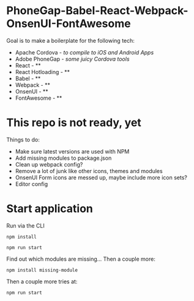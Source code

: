 # PhoneGap-Babel-React-Webpack-OnsenUI-FontAwesome

Goal is to make a boilerplate for the following tech:

- Apache Cordova - *to compile to iOS and Android Apps*
- Adobe PhoneGap - *some juicy Cordova tools*
- React - **
- React Hotloading - **
- Babel - **
- Webpack - **
- OnsenUI - **
- FontAwesome - **

# This repo is not ready, yet
Things to do:
- Make sure latest versions are used with NPM
- Add missing modules to package.json
- Clean up webpack config?
- Remove a lot of junk like other icons, themes and modules
- OnsenUI Form icons are messed up, maybe include more icon sets?
- Editor config

# Start application
Run via the CLI
```
npm install
```
```
npm run start
```
Find out which modules are missing... Then a couple more:
```
npm install missing-module
```
Then a couple more tries at:
```
npm run start
```
